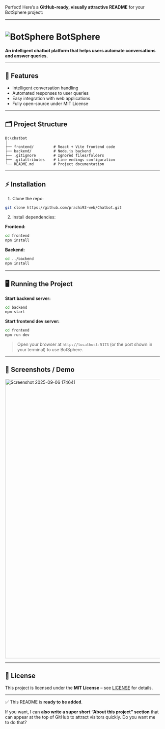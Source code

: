 Perfect! Here’s a **GitHub-ready, visually attractive README** for your BotSphere project:

---

# ![BotSphere](https://img.icons8.com/ios-filled/50/000000/chatbot.png) BotSphere

**An intelligent chatbot platform that helps users automate conversations and answer queries.**

---

## 🚀 Features

* Intelligent conversation handling
* Automated responses to user queries
* Easy integration with web applications
* Fully open-source under MIT License

---

## 🗂 Project Structure

```
D:\chatbot
│
├── frontend/         # React + Vite frontend code
├── backend/          # Node.js backend
├── .gitignore        # Ignored files/folders
├── .gitattributes    # Line endings configuration
└── README.md         # Project documentation
```

---

## ⚡ Installation

1. Clone the repo:

```bash
git clone https://github.com/prachi93-web/Chatbot.git
```

2. Install dependencies:

**Frontend:**

```bash
cd frontend
npm install
```

**Backend:**

```bash
cd ../backend
npm install
```

---

## 🖥 Running the Project

**Start backend server:**

```bash
cd backend
npm start
```

**Start frontend dev server:**

```bash
cd frontend
npm run dev
```

> Open your browser at `http://localhost:5173` (or the port shown in your terminal) to use BotSphere.

---

## 🎨 Screenshots / Demo

<img width="1885" height="906" alt="Screenshot 2025-09-06 174641" src="https://github.com/user-attachments/assets/fa05e68b-ce34-4698-b2b1-2893610ea84e" />


---

## 📄 License

This project is licensed under the **MIT License** – see [LICENSE](LICENSE) for details.

---

✅ This README is **ready to be added**.

If you want, I can **also write a super short “About this project” section** that can appear at the top of GitHub to attract visitors quickly. Do you want me to do that?
